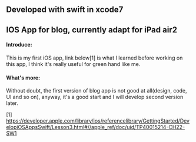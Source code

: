 ## Developed with swift in xcode7
## IOS App for blog, currently adapt for iPad air2
#### Introduce: 
This is my first iOS app, link below[1] is what I learned before working on this app, I think it's really useful for green hand like me.
#### What's more: 
Without doubt, the first version of blog app is not good at all(design, code, UI and so on), anyway, it's a good start and I will develop second version later.

[1] https://developer.apple.com/library/ios/referencelibrary/GettingStarted/DevelopiOSAppsSwift/Lesson3.html#//apple_ref/doc/uid/TP40015214-CH22-SW1
